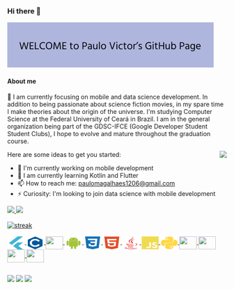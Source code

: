 ### Hi there 👋

![Group 1](https://github.com/pvictor1206/pvictor1206/blob/main/Group%201.png?raw=true)

#### About me
🔭 I am currently focusing on mobile and data science development. In addition to being passionate about science fiction movies, in my spare time I make theories about the origin of the universe. I'm studying Computer Science at the Federal University of Ceará in Brazil. I am in the general organization being part of the GDSC-IFCE (Google Developer Student Student Clubs), I hope to evolve and mature throughout the graduation course.

 <img align="right" height="200" src="https://i.pinimg.com/originals/e3/7b/76/e37b766ee9aaeb011c33d60a9a29b26e.gif" />
 
 Here are some ideas to get you started:

- 🔭 I'm currently working on mobile development
- 🌱 I am currently learning Kotlin and Flutter
- 📫 How to reach me: paulomagalhaes1206@gmail.com
- ⚡ Curiosity: I'm looking to join data science with mobile development

<div>
  <a href="https://github.com/pvictor1206">
  <img height="180em" src="https://github-readme-stats.vercel.app/api?username=pvictor1206&show_icons=true&theme=dracula&include_all_commits=true&count_private=true"/>
  <img height="180em" src="https://github-readme-stats.vercel.app/api/top-langs/?username=pvictor1206&layout=compact&langs_count=7&theme=dracula"/>
</div>
  
<br>
<img src="https://github-readme-streak-stats.herokuapp.com/?user=pvictor1206&theme=algolia" alt="streak"/>

<br>
  
  <div style="display: inline_block"><br>
    <img align="center" height="30" width="40" src="https://github.com/devicons/devicon/blob/master/icons/flutter/flutter-plain.svg">
    <img align="center" height="30" width="40" src="https://github.com/devicons/devicon/blob/master/icons/c/c-plain.svg">
    <img align="center" height="30" width="40" src="https://cdn.jsdelivr.net/gh/devicons/devicon/icons/kotlin/kotlin-original.svg" />
   <img align="center" height="30" width="40" src="https://github.com/devicons/devicon/blob/master/icons/android/android-plain.svg">
    <img align="center" height="30" width="40" src="https://github.com/devicons/devicon/blob/master/icons/css3/css3-plain.svg">
    <img align="center" height="30" width="40" src="https://github.com/devicons/devicon/blob/master/icons/html5/html5-plain.svg">
    <img align="center" height="30" width="40" src="https://github.com/devicons/devicon/blob/master/icons/java/java-plain.svg">
    <img align="center" height="30" width="40" src="https://github.com/devicons/devicon/blob/master/icons/javascript/javascript-plain.svg">
    <img align="center" height="30" width="40" src="https://github.com/devicons/devicon/blob/master/icons/python/python-plain.svg">
    <img align="center" height="30" width="40" src="https://cdn.jsdelivr.net/gh/devicons/devicon/icons/flutter/flutter-original.svg">
    <img align="center" height="30" width="40" src="https://cdn.jsdelivr.net/gh/devicons/devicon/icons/firebase/firebase-plain-wordmark.svg">
    <img align="center" height="30" width="40" src="https://cdn.jsdelivr.net/gh/devicons/devicon/icons/figma/figma-original.svg">
    <img align="center" height="30" width="40" src="https://cdn.jsdelivr.net/gh/devicons/devicon/icons/mysql/mysql-original-wordmark.svg">
    

</div>
  
  
  
   ##
 
  
  <div> 
  <a href="https://www.instagram.com/mpaulovictor/" target="_blank"><img src="https://img.shields.io/badge/-Instagram-%23E4405F?style=for-the-badge&logo=instagram&logoColor=white" target="_blank"></a> 
  <a href = "mailto:paulomagalhaes1206@gmail.com"><img src="https://img.shields.io/badge/-Gmail-%23333?style=for-the-badge&logo=gmail&logoColor=white" target="_blank"></a>
  <a href="https://www.linkedin.com/in/paulo-magalh%C3%A3es-79a474174/" target="_blank"><img src="https://img.shields.io/badge/-LinkedIn-%230077B5?style=for-the-badge&logo=linkedin&logoColor=white" target="_blank"></a> 
 
 
</div>

  



<!--
**pvictor1206/pvictor1206** is a ✨ _special_ ✨ repository because its `README.md` (this file) appears on your GitHub profile.

Here are some ideas to get you started:

- 🔭 I’m currently working on ...
- 🌱 I’m currently learning ...
- 👯 I’m looking to collaborate on ...
- 🤔 I’m looking for help with ...
- 💬 Ask me about ...
- 📫 How to reach me: ...
- 😄 Pronouns: ...
- ⚡ Fun fact: ...
-->
